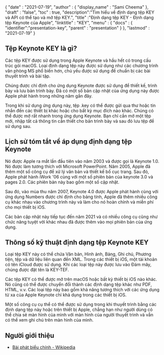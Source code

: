 {
  "date" : "2021-07-19",
  "author" : {
    "display_name" : "Sami Cheema"
},
  "draft" : "false",
  "toc" : true,
  "description":"Tìm hiểu về định dạng tệp KEY và API có thể tạo và mở tệp KEY.",
  "title" :"Định dạng tệp KEY - Định dạng tệp Keynote của Apple",
  "linktitle" : "KEY",
  "menu" : {
    "docs" : {
      "identifier":"presentation-key",
      "parent" : "presentation"
}
},
  "lastmod" : "2021-07-19"
}

## Tệp Keynote KEY là gì? ##

Các tệp KEY được sử dụng trong Apple Keynote và hầu hết có trong cấu trúc gói macOS. Loại định dạng tệp này được sử dụng như các chương trình văn phòng MS phổ biến hơn, chủ yếu được sử dụng để chuẩn bị các bài thuyết trình và bài tập.

Chúng được chỉ định cho ứng dụng Keynote được sử dụng để thiết kế, trình bày và lưu bản trình bày. Đã có một số bản cập nhật của ứng dụng này được Apple phát hành trong những năm gần đây.

Trong khi sử dụng ứng dụng này, tệp .key có thể được gửi qua thư hoặc tin nhắn đến các thiết bị khác hoặc cho bất kỳ mục đích nào khác. Chúng có thể được mở rất nhanh trong ứng dụng Keynote. Bạn chỉ cần mở một tệp mới, nhập tất cả thông tin cần thiết cho bản trình bày và sau đó lưu tệp để sử dụng sau.


## Lịch sử tóm tắt về áp dụng định dạng tệp Keynote

Nó được Apple ra mắt lần đầu tiên vào năm 2003 và được gọi là Keynote 1.0. Nó được làm tương thích với Microsoft PowerPoint. Năm 2005, Apple đã thêm một số công cụ để xử lý văn bản và thiết kế bố cục trang. Sau đó, Apple phát hành iWork '06 cùng với một số phiên bản của keynote 3.0 và pages 2.0. Các phiên bản này bao gồm một số cập nhật.

Sau đó, vào mùa thu năm 2007, Keynote 4.0 được Apple phát hành cùng với ứng dụng Numbers được chỉ định cho bảng tính, Apple đã thêm nhiều công cụ khác nhau vào chương trình này và làm cho nó hoàn chỉnh và miễn phí cho mọi thiết bị iOS.

Các bản cập nhật này tiếp tục đến năm 2021 và có nhiều công cụ cũng như chức năng tuyệt vời khác nhau đã được thêm vào mọi phiên bản của ứng dụng.

## Thông số kỹ thuật định dạng tệp Keynote KEY

Loại tệp KEY này có thể chứa Văn bản, Hình ảnh, Bảng, Ghi chú, Phương tiện, tệp và dữ liệu liên quan đến XML. Trong các thiết bị iOS, một tài khoản có tên iCloud được sử dụng. Khi các loại tệp này được lưu vào Đám mây, chúng được đặt tên là KEY-TEF.

Các tệp KEY có thể được mở trên macOS hoặc bất kỳ thiết bị iOS nào khác. Nó cũng có thể được chuyển đổi thành các định dạng tệp khác như PDF, HTML, v.v. Các loại tệp này bao gồm khả năng tương thích với các ứng dụng từ xa của Apple Keynote chỉ khả dụng trong các thiết bị iOS.

Một số công cụ cụ thể có thể được sử dụng trong khi thuyết trình bằng các định dạng tệp này hoặc trên thiết bị Apple, chẳng hạn như người dùng có thể chia sẻ màn hình của mình với màn hình của người thuyết trình và vẫn có thể xem ghi chú trên màn hình của mình.

## Người giới thiệu ##

* [Bài phát biểu chính - Wikipedia](https://en.wikipedia.org/wiki/Keynote_(presentation_software))

